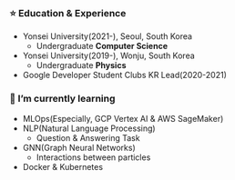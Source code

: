 ### ⭐️ Education & Experience
- Yonsei University(2021-), Seoul, South Korea
  - Undergraduate **Computer Science**
- Yonsei University(2019-), Wonju, South Korea
  - Undergraduate **Physics**
- Google Developer Student Clubs KR Lead(2020-2021)


### 🌱 I’m currently learning 
  - MLOps(Especially, GCP Vertex AI & AWS SageMaker)
  - NLP(Natural Language Processing)
    - Question & Answering Task
  - GNN(Graph Neural Networks)
    - Interactions between particles
  - Docker & Kubernetes
